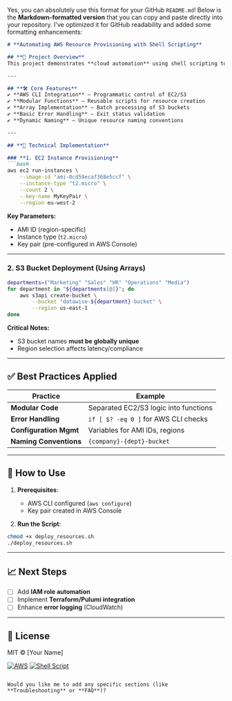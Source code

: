 Yes, you can absolutely use this format for your GitHub `README.md`! Below is the **Markdown-formatted version** that you can copy and paste directly into your repository. I've optimized it for GitHub readability and added some formatting enhancements:

```markdown
# **Automating AWS Resource Provisioning with Shell Scripting**  

## **📌 Project Overview**  
This project demonstrates **cloud automation** using shell scripting to provision AWS resources (EC2 instances & S3 buckets) with **functions, arrays, and error handling**.  

---

## **🛠️ Core Features**  
✔ **AWS CLI Integration** – Programmatic control of EC2/S3  
✔ **Modular Functions** – Reusable scripts for resource creation  
✔ **Array Implementation** – Batch processing of S3 buckets  
✔ **Basic Error Handling** – Exit status validation  
✔ **Dynamic Naming** – Unique resource naming conventions  

---

## **📂 Technical Implementation**  

### **1. EC2 Instance Provisioning**  
```bash
aws ec2 run-instances \
    --image-id "ami-0cd59ecaf368e5ccf" \
    --instance-type "t2.micro" \
    --count 2 \
    --key-name MyKeyPair \
    --region eu-west-2
```
**Key Parameters:**  
- AMI ID (region-specific)  
- Instance type (`t2.micro`)  
- Key pair (pre-configured in AWS Console)  

---

### **2. S3 Bucket Deployment (Using Arrays)**  
```bash
departments=("Marketing" "Sales" "HR" "Operations" "Media")
for department in "${departments[@]}"; do
    aws s3api create-bucket \
        --bucket "datawise-${department}-bucket" \
        --region us-east-1
done
```
**Critical Notes:**  
- S3 bucket names **must be globally unique**  
- Region selection affects latency/compliance  

---

## **✅ Best Practices Applied**  
| Practice | Example |  
|----------|---------|  
| **Modular Code** | Separated EC2/S3 logic into functions |  
| **Error Handling** | `if [ $? -eq 0 ]` for AWS CLI checks |  
| **Configuration Mgmt** | Variables for AMI IDs, regions |  
| **Naming Conventions** | `{company}-{dept}-bucket` |  

---

## **🚀 How to Use**  
1. **Prerequisites**:  
   - AWS CLI configured (`aws configure`)  
   - Key pair created in AWS Console  

2. **Run the Script**:  
```bash
chmod +x deploy_resources.sh
./deploy_resources.sh
```

---

## **📈 Next Steps**  
- [ ] Add **IAM role automation**  
- [ ] Implement **Terraform/Pulumi integration**  
- [ ] Enhance **error logging** (CloudWatch)  

---

## **📜 License**  
MIT © [Your Name]  

[![AWS](https://img.shields.io/badge/AWS-%23FF9900.svg?logo=amazon-aws)](https://aws.amazon.com) 
[![Shell Script](https://img.shields.io/badge/Shell_Script-%23121011.svg?logo=gnu-bash)](https://www.gnu.org/software/bash/)
```

Would you like me to add any specific sections (like **Troubleshooting** or **FAQ**)?
